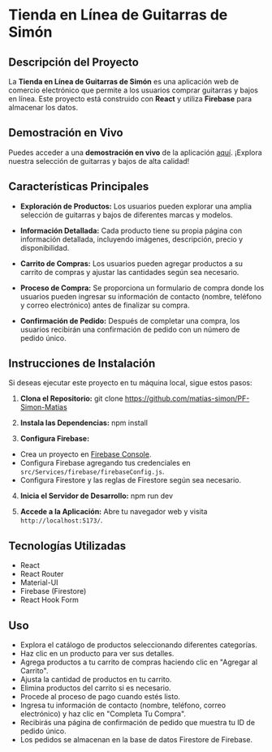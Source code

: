# Tienda en Línea de Guitarras de Simón

## Descripción del Proyecto

La **Tienda en Línea de Guitarras de Simón** es una aplicación web de comercio electrónico que permite a los usuarios comprar guitarras y bajos en línea. Este proyecto está construido con **React** y utiliza **Firebase** para almacenar los datos.

## Demostración en Vivo

Puedes acceder a una **demostración en vivo** de la aplicación [aquí](#). ¡Explora nuestra selección de guitarras y bajos de alta calidad!

## Características Principales

- **Exploración de Productos:** Los usuarios pueden explorar una amplia selección de guitarras y bajos de diferentes marcas y modelos.

- **Información Detallada:** Cada producto tiene su propia página con información detallada, incluyendo imágenes, descripción, precio y disponibilidad.

- **Carrito de Compras:** Los usuarios pueden agregar productos a su carrito de compras y ajustar las cantidades según sea necesario.

- **Proceso de Compra:** Se proporciona un formulario de compra donde los usuarios pueden ingresar su información de contacto (nombre, teléfono y correo electrónico) antes de finalizar su compra.

- **Confirmación de Pedido:** Después de completar una compra, los usuarios recibirán una confirmación de pedido con un número de pedido único.

## Instrucciones de Instalación

Si deseas ejecutar este proyecto en tu máquina local, sigue estos pasos:

1. **Clona el Repositorio:**
    git clone https://github.com/matias-simon/PF-Simon-Matias


2. **Instala las Dependencias:**
    npm install


3. **Configura Firebase:**
- Crea un proyecto en [Firebase Console](https://console.firebase.google.com/).
- Configura Firebase agregando tus credenciales en `src/Services/firebase/firebaseConfig.js`.
- Configura Firestore y las reglas de Firestore según sea necesario.

4. **Inicia el Servidor de Desarrollo:**
    npm run dev


5. **Accede a la Aplicación:**
Abre tu navegador web y visita `http://localhost:5173/`.

## Tecnologías Utilizadas

- React
- React Router
- Material-UI
- Firebase (Firestore)
- React Hook Form

## Uso

- Explora el catálogo de productos seleccionando diferentes categorías.
- Haz clic en un producto para ver sus detalles.
- Agrega productos a tu carrito de compras haciendo clic en "Agregar al Carrito".
- Ajusta la cantidad de productos en tu carrito.
- Elimina productos del carrito si es necesario.
- Procede al proceso de pago cuando estés listo.
- Ingresa tu información de contacto (nombre, teléfono, correo electrónico) y haz clic en "Completa Tu Compra".
- Recibirás una página de confirmación de pedido que muestra tu ID de pedido único.
- Los pedidos se almacenan en la base de datos Firestore de Firebase.

